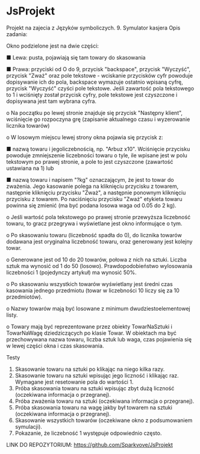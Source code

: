 # JsProjekt
Projekt na zajecia z Języków symboliczych.
9. Symulator kasjera 
Opis zadania:

Okno podzielone jest na dwie części: 

■ Lewa: pusta, pojawiają się tam towary do skasowania 

■ Prawa: przyciski od O do 9, przycisk "backspace", przycisk "Wyczyść", przycisk "Zważ" oraz pole tekstowe - wciskanie przycisków cyfr powoduje dopisywanie ich do pola, backspace wymazuje ostatnio wpisaną cyfrę, przycisk "Wyczyść" czyści pole tekstowe. Jeśli zawartość pola tekstowego to 1 i wciśnięty został przycisk cyfry,
pole tekstowe jest czyszczone i dopisywana jest tam wybrana cyfra. 

o Na początku po lewej stronie znajduje się przycisk "Następny klient", wciśnięcie go rozpoczyna grę (zapisanie aktualnego czasu i wyzerowanie licznika towarów) 

o W losowym miejscu lewej strony okna pojawia się przycisk z:

■ nazwą towaru i jegoliczebnością, np. "Arbuz x10". Wciśnięcie przycisku powoduje zmniejszenie liczebności towaru o tyle, ile wpisane jest w polu tekstowym po prawej stronie, a pole to jest czyszczone (zawartość ustawiana na 1) lub 

■ nazwą towaru i napisem "?kg" oznaczającym, że jest to towar do zważenia. Jego kasowanie polega na kliknięciu przycisku z towarem, następnie kliknięciu przycisku "Zważ", a następnie ponownym kliknięciu przycisku z towarem. Po naciśnięciu przycisku "Zważ" etykieta towaru powinna się zmienić (ma być podana losowa waga od 0.05 do 2 kg).

o Jeśli wartość pola tekstowego po prawej stronie przewyższa liczebność towaru, to gracz przegrywa i wyświetlane jest okno informujące o tym.

o Po skasowaniu towaru (liczebność spadła do 0), do licznika towarów dodawana jest oryginalna liczebność towaru, oraz generowany jest kolejny towar. 

o Generowane jest od 10 do 20 towarów, połowa z nich na sztuki. Liczba sztuk ma wynosić od 1 do 50 (losowo). Prawdopodobieństwo wylosowania liczebności 1 (pojedynczy artykuł) ma wynosić 50%. 

o Po skasowaniu wszystkich towarów wyświetlany jest średni czas kasowania jednego przedmiotu (towar w liczebności 10 liczy się za 10 przedmiotów). 

o Nazwy towarów mają być  losowane z minimum dwudziestoelementowej listy.

o Towary mają być reprezentowane przez obiekty TowarNaSztuki i  TowarNaWagę dziedziczących po klasie Towar. W obiektach ma być przechowywana nazwa towaru, liczba sztuk lub waga, czas pojawienia się w lewej części okna i czas skasowania. 

Testy 

1. Skasowanie towaru na sztuki po klikając na niego kilka razy. 
2. Skasowanie towaru na sztuki wpisując 
jego liczność i klikając raz. Wymagane jest resetowanie pola do wartości 1. 
3. Próba skasowania towaru na sztuki wpisując zbyt 
dużą liczność (oczekiwana informacja o przegranej). 
4. Próba zważenia towaru na sztuki (oczekiwana informacja o przegranej). 
5. Próba skasowania towaru na wagę jakby był towarem na sztuki (oczekiwana informacja o przegranej). 
6. Skasowanie wszystkich towarów (oczekiwane okno z podsumowaniem symulacji). 
7. Pokazanie, że liczebność 1 występuje odpowiednio często. 


LINK DO REPOZYTORIUM: https://github.com/Sparkvove/JsProjekt
